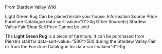 From Stardew Valley Wiki

Light Green Rug Can be placed inside your house. Information Source Price Furniture Catalogue data-sort-value="0"&gt;0g Other Source(s) Stardew Valley Fair Shop Sell Price Cannot be sold

The **Light Green Rug** is a piece of furniture. It can be purchased from Pierre's stall for data-sort-value="500"&gt;500 during the Stardew Valley Fair or from the Furniture Catalogue for data-sort-value="0"&gt;0g.